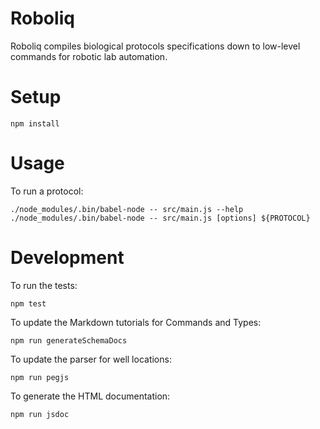# Roboliq

Roboliq compiles biological protocols specifications down to low-level commands
for robotic lab automation.

# Setup

```{sh}
npm install
```

# Usage

To run a protocol:

```{sh}
./node_modules/.bin/babel-node -- src/main.js --help
./node_modules/.bin/babel-node -- src/main.js [options] ${PROTOCOL}
```

# Development

To run the tests:

```{sh}
npm test
```

To update the Markdown tutorials for Commands and Types:

```{sh}
npm run generateSchemaDocs
```

To update the parser for well locations:

```{sh}
npm run pegjs
```

To generate the HTML documentation:

```{sh}
npm run jsdoc
```
